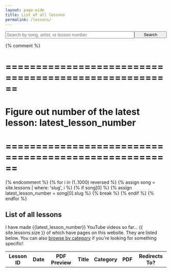 ```yaml
---
layout: page-wide
title: List of all lessons
permalink: /lessons/
---
```


<div style="text-align: center;">
  <form action="/search/" method="get" style="width: 100%; max-width: 720px; position: relative; text-align: left; margin: 0 auto;">
    <div style="position: relative; display: table; width: 100%;">
      <input style="font-size: 14px;  float: left; width: 80%;" type="text" id="search-box" name="query" placeholder="Search by song, artist, or lesson number">
      <input type="submit" value="Search" id="search-button" style="float: left; width: 20%; max-width: 120px;">
    </div>
  </form>
</div>

{% comment %}
  # ======================================================
  # Figure out number of the latest lesson: latest_lesson_number
  # ======================================================
{% endcomment %}
{% for i in (1..1000) reversed %}
  {% assign song = site.lessons | where: 'slug', i %}
  {% if song[0] %}
    {% assign latest_lesson_number = song[0].slug %}
    {% break %}
  {% endif %}
{% endfor %}

<script src="/js/jquery.js"></script>
<script>
{% assign num_to_show = latest_lesson_number %}
{% assign shown_so_far = 0 %}
  var lessons = [
{% for i in (1..num_to_show) reversed %}
  {% assign lesson = site.lessons | where: 'slug', i %}
  {% if lesson[0] %}
    {% assign shown_so_far = shown_so_far | plus:1 %}
    {% if shown_so_far == num_to_show %}
      {% break %}
    {% endif %}
      {

    {% assign lesson_title = lesson[0].title | replace: '"','\"' %}
    {% assign lesson_patreon_url_size = lesson[0].patreon_lesson_url %}

    {% case lesson[0].category %}
      {% when 'full_song' %}
        {% assign lesson_category = "Full Song" %}
      {% when 'playalong_cover' %}
        {% assign lesson_category = "Play-along Cover" %}
      {% when 'warmup' %}
        {% assign lesson_category = "Warm Up Exercise" %}
      {% when 'practice_log' %}
        {% assign lesson_category = "Practice Log" %}
      {% when 'tip_technique' %}
        {% assign lesson_category = "Tip & Technique" %}
      {% when 'generic' %}
        {% assign lesson_category = "General & About This Channel" %}
    {% endcase %}
        "title": "{{ lesson_title }}",
        "category": "{{ lesson_category }}",
        "url": "{{ lesson[0].url }}",
        "date": "{{ lesson[0].date_published | date: '%b %-d, %Y' }}",
        "patreon_url": "{{ lesson[0].patreon_lesson_url }}",
        "pdf_image": "{% if lesson[0].patreon_lesson_url %}<img src='/images/pdfs/preview/{{ lesson[0].slug}}.jpg' />{% endif %}",
        "pdf_v2": "{{ lesson[0].pdf_version }}",
        "slug": "{{ lesson[0].slug }}"
      },
  {% endif %}
{% endfor %}
  ];
$(document).ready(function(){

  for (i = 0; i < {{latest_lesson_number}}; i++) {
    $('#all_lessons_list tr:last').after('<tr data-pdf-v2="'+ lessons[i].pdf_v2 +'"><td>' + lessons[i].slug + '</td>\
                                    <td>' + lessons[i].pdf_image + '</td>\
                                    <td><a href="' + lessons[i].url + '">' + lessons[i].title + '</a></td>\
                                    <td>' + lessons[i].date + '</td>\
                                    <td>' + lessons[i].category + '</td>\
                                    <td><a data-patreon-url="' + lessons[i].patreon_url + '" href="' + lessons[i].patreon_url + '">PDF</td>\
                                    <td></td></tr>');
  }


});
</script>
<script src="/js/search.js"></script>












## List of all lessons
I have made {{latest_lesson_number}} YouTube videos so far... {{ site.lessons.size }} of which have pages on this website. They are listed below. You can also [browse by category](/search) if you're looking for something specific!

<table id="all_lessons_list">
  <tbody>
    <tr>
      <th>Lesson ID</th>
      <th>Date</th>
      <th>PDF Preview</th>
      <th>Title</th>
      <th>Category</th>
      <th>PDF</th>
      <th>Redirects To?</th>
    </tr>
  </tbody>
</table>
